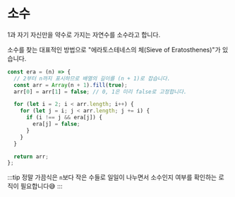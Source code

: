 # 소수

1과 자기 자신만을 약수로 가지는 자연수를 소수라고 합니다.

소수를 찾는 대표적인 방법으로 "에라토스테네스의 체(Sieve of Eratosthenes)"가 있습니다.

```js
const era = (n) => {
  // 2부터 n까지 표시하므로 배열의 길이를 (n + 1)로 잡습니다.
  const arr = Array(n + 1).fill(true);
  arr[0] = arr[1] = false; // 0, 1은 미리 false로 고정합니다.

  for (let i = 2; i < arr.length; i++) {
    for (let j = i; j < arr.length; j += i) {
      if (i !== j && era[j]) {
        era[j] = false;
      }
    }
  }

  return arr;
};
```

:::tip
정말 가끔식은 `n`보다 작은 수들로 일일이 나누면서 소수인지 여부를 확인하는 로직이 필요합니다😅
:::
